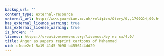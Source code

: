 ```yaml
---
backup_url: ''
content_type: external-resource
external_url: http://www.guardian.co.uk/religion/Story/0,,1700224,00.html
has_external_licence_warning: true
has_external_license_warning: true
is_broken: ''
license: https://creativecommons.org/licenses/by-nc-sa/4.0/
title: Anger as papers reprint cartoons of Muhammad
uid: c1eae2e1-5a39-4145-9098-b45561d4dd29
---
```

